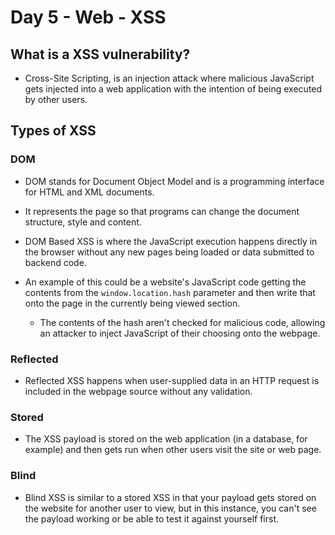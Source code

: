 # Day 5 - Web - XSS

## What is a XSS vulnerability?

- Cross-Site Scripting, is an injection attack where malicious JavaScript gets injected into a web application with the intention of being executed by other users.

## Types of XSS

### DOM
- DOM stands for Document Object Model and is a programming interface for HTML and XML documents.
- It represents the page so that programs can change the document structure, style and content.

- DOM Based XSS is where the JavaScript execution happens directly in the browser without any new pages being loaded or data submitted to backend code.
- An example of this could be a website's JavaScript code getting the contents from the `window.location.hash` parameter and then write that onto the page in the currently being viewed section. 
	- The contents of the hash aren't checked for malicious code, allowing an attacker to inject JavaScript of their choosing onto the webpage.

### Reflected 
- Reflected XSS happens when user-supplied data in an HTTP request is included in the webpage source without any validation.

### Stored
- The XSS payload is stored on the web application (in a database, for example) and then gets run when other users visit the site or web page.

### Blind
- Blind XSS is similar to a stored XSS in that your payload gets stored on the website for another user to view, but in this instance, you can't see the payload working or be able to test it against yourself first.

